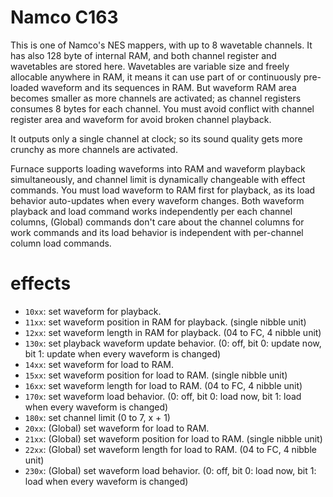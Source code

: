 # Namco C163

This is one of Namco's NES mappers, with up to 8 wavetable channels. It has also 128 byte of internal RAM, and both channel register and wavetables are stored here. Wavetables are variable size and freely allocable anywhere in RAM, it means it can use part of or continuously pre-loaded waveform and its sequences in RAM. But waveform RAM area becomes smaller as more channels are activated; as channel registers consumes 8 bytes for each channel. You must avoid conflict with channel register area and waveform for avoid broken channel playback.

It outputs only a single channel at clock; so its sound quality gets more crunchy as more channels are activated.

Furnace supports loading waveforms into RAM and waveform playback simultaneously, and channel limit is dynamically changeable with effect commands.
You must load waveform to RAM first for playback, as its load behavior auto-updates when every waveform changes.
Both waveform playback and load command  works independently per each channel columns, (Global) commands  don't care about the channel columns for work commands and its load behavior is independent with per-channel column load commands.

# effects

- `10xx`: set waveform for playback.
- `11xx`: set waveform position in RAM for playback. (single nibble unit)
- `12xx`: set waveform length in RAM for playback. (04 to FC, 4 nibble unit)
- `130x`: set playback waveform update behavior. (0: off, bit 0: update now, bit 1: update when every waveform is changed)
- `14xx`: set waveform for load to RAM.
- `15xx`: set waveform position for load to RAM. (single nibble unit)
- `16xx`: set waveform length for load to RAM. (04 to FC, 4 nibble unit)
- `170x`: set waveform load behavior. (0: off, bit 0: load now, bit 1: load when every waveform is changed)
- `180x`: set channel limit (0 to 7, x + 1)
- `20xx`: (Global) set waveform for load to RAM.
- `21xx`: (Global) set waveform position for load to RAM. (single nibble unit)
- `22xx`: (Global) set waveform length for load to RAM. (04 to FC, 4 nibble unit)
- `230x`: (Global) set waveform load behavior. (0: off, bit 0: load now, bit 1: load when every waveform is changed)
